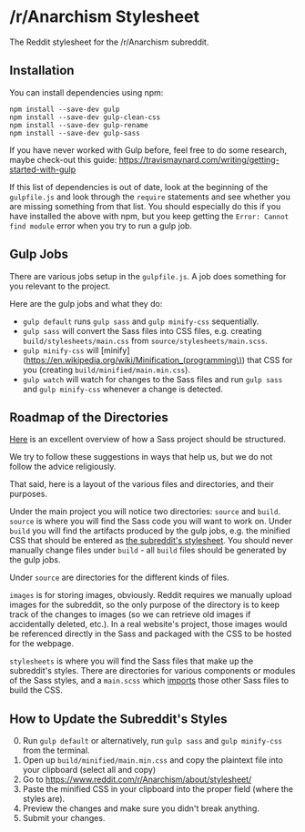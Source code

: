 # /r/Anarchism Stylesheet

The Reddit stylesheet for the /r/Anarchism subreddit.


## Installation

You can install dependencies using npm: 

```
npm install --save-dev gulp
npm install --save-dev gulp-clean-css
npm install --save-dev gulp-rename
npm install --save-dev gulp-sass
```

If you have never worked with Gulp before, feel free to do some research, maybe check-out this guide:
https://travismaynard.com/writing/getting-started-with-gulp

If this list of dependencies is out of date, look at the beginning of the `gulpfile.js` and look through the `require` statements and see whether you are missing something from that list.
You should especially do this if you have installed the above with npm, but you keep getting the `Error: Cannot find module` error when you try to run a gulp job.

## Gulp Jobs

There are various jobs setup in the `gulpfile.js`. A job does something for you relevant to the project.

Here are the gulp jobs and what they do:

- `gulp default` runs `gulp sass` and `gulp minify-css` sequentially.
- `gulp sass` will convert the Sass files into CSS files, e.g. creating `build/stylesheets/main.css` from `source/stylesheets/main.scss`. 
- `gulp minify-css` will [minify](https://en.wikipedia.org/wiki/Minification_(programming\)) that CSS for you (creating `build/minified/main.min.css`). 
- `gulp watch` will watch for changes to the Sass files and run `gulp sass` and `gulp minify-css` whenever a change is detected. 


## Roadmap of the Directories

[Here](http://thesassway.com/beginner/how-to-structure-a-sass-project) is an excellent overview of how a Sass project should be structured. 

We try to follow these suggestions in ways that help us, but we do not follow the advice religiously. 

That said, here is a layout of the various files and directories, and their purposes.

Under the main project you will notice two directories: `source` and `build`. 
`source` is where you will find the Sass code you will want to work on. 
Under `build` you will find the artifacts produced by the gulp jobs, e.g. the minified CSS that should be entered as [the subreddit's stylesheet](https://www.reddit.com/r/Anarchism/about/stylesheet/). 
You should never manually change files under `build` - all `build` files should be generated by the gulp jobs.

Under `source` are directories for the different kinds of files.

`images` is for storing images, obviously. 
Reddit requires we manually upload images for the subreddit, so the only purpose of the directory is to keep track of the changes to images (so we can retrieve old images if accidentally deleted, etc.). 
In a real website's project, those images would be referenced directly in the Sass and packaged with the CSS to be hosted for the webpage.

`stylesheets` is where you will find the Sass files that make up the subreddit's styles. 
There are directories for various components or modules of the Sass styles, and a `main.scss` which [imports](http://sass-lang.com/guide#topic-5) those other Sass files to build the CSS. 

## How to Update the Subreddit's Styles

0. Run `gulp default` or alternatively, run `gulp sass` and `gulp minify-css` from the terminal.
0. Open up `build/minified/main.min.css` and copy the plaintext file into your clipboard (select all and copy)
0. Go to https://www.reddit.com/r/Anarchism/about/stylesheet/
0. Paste the minified CSS in your clipboard into the proper field (where the styles are). 
0. Preview the changes and make sure you didn't break anything.
0. Submit your changes.
